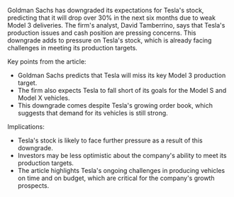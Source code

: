 Goldman Sachs has downgraded its expectations for Tesla's stock, predicting that it will drop over 30% in the next six months due to weak Model 3 deliveries. The firm's analyst, David Tamberrino, says that Tesla's production issues and cash position are pressing concerns. This downgrade adds to pressure on Tesla's stock, which is already facing challenges in meeting its production targets.

Key points from the article:

* Goldman Sachs predicts that Tesla will miss its key Model 3 production target.
* The firm also expects Tesla to fall short of its goals for the Model S and Model X vehicles.
* This downgrade comes despite Tesla's growing order book, which suggests that demand for its vehicles is still strong.

Implications:

* Tesla's stock is likely to face further pressure as a result of this downgrade.
* Investors may be less optimistic about the company's ability to meet its production targets.
* The article highlights Tesla's ongoing challenges in producing vehicles on time and on budget, which are critical for the company's growth prospects.